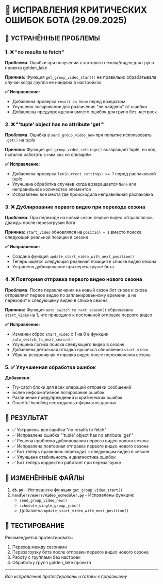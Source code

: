 # 🔧 ИСПРАВЛЕНИЯ КРИТИЧЕСКИХ ОШИБОК БОТА (29.09.2025)

## 🚨 УСТРАНЁННЫЕ ПРОБЛЕМЫ

### 1. ❌ **"no results to fetch"** 
**Проблема:** Ошибки при получении стартового сезона/видео для групп проекта golden_lake

**Причина:** Функция `get_group_video_start()` не правильно обрабатывала случаи когда группа не найдена в настройках

**✅ Исправление:**
- Добавлена проверка `result is None` перед возвратом
- Улучшено логирование для различения "не найдено" от ошибки
- Добавлены предупреждения вместо ошибок для групп без настроек

### 2. ❌ **"'tuple' object has no attribute 'get'"**
**Проблема:** Ошибка в `send_group_video_new` при попытке использовать `.get()` на tuple

**Причина:** Функция `get_group_video_settings()` возвращает tuple, но код пытался работать с ним как со словарём

**✅ Исправление:**
- Добавлена проверка `len(current_settings) >= 7` перед распаковкой tuple
- Улучшена обработка случаев когда возвращается `None` или неправильное количество элементов
- Исправлены все места где происходила неправильная распаковка

### 3. ❌ **Дублирование первого видео при переходе сезона**
**Проблема:** При переходе на новый сезон первое видео отправлялось дважды после перезагрузки бота

**Причина:** `start_video` обновлялся на `position + 1` вместо поиска следующей реальной позиции в сезоне

**✅ Исправление:**
- Создана функция `update_start_video_with_next_position()` 
- Теперь ищется следующая реальная позиция в списке видео сезона
- Устранено дублирование при перезагрузке бота

### 4. ❌ **Повторная отправка первого видео нового сезона**
**Проблема:** После переключения на новый сезон бот снова и снова отправляет первое видео по запланированному времени, а не переходит к следующему видео в списке сезона

**Причина:** Функция `auto_switch_to_next_season()` сбрасывала `start_video` на 1, что приводило к постоянной отправке первого видео

**✅ Исправление:**
- Изменен сброс `start_video` с 1 на 0 в функции `auto_switch_to_next_season()`
- Улучшена логика поиска следующего видео в сезоне
- Добавлена детальная отладка процесса обновления `start_video`
- Убрана рекурсивная отправка видео после переключения сезона

### 5. ✅ **Улучшенная обработка ошибок**
**Добавлено:**
- Try-catch блоки для всех операций отправки сообщений
- Более информативное логирование ошибок
- Различение предупреждений и критических ошибок
- Graceful handling неожиданных форматов данных

## 🎯 РЕЗУЛЬТАТ

- ✅ Устранены все ошибки "no results to fetch"
- ✅ Исправлена ошибка "'tuple' object has no attribute 'get'"
- ✅ Решена проблема дублирования первого видео нового сезона
- ✅ Исправлена повторная отправка первого видео нового сезона
- ✅ Бот теперь правильно переходит к следующим видео в сезоне
- ✅ Улучшена стабильность и диагностика ошибок
- ✅ Бот теперь корректно работает при перезагрузке

## 📁 ИЗМЕНЁННЫЕ ФАЙЛЫ

1. **`db.py`** - Исправлена функция `get_group_video_start()`
2. **`handlers/users/video_scheduler.py`** - Исправлены функции:
   - `send_group_video_new()`
   - `schedule_single_group_jobs()`
   - Добавлена `update_start_video_with_next_position()`

## 🧪 ТЕСТИРОВАНИЕ

Рекомендуется протестировать:
1. Переход между сезонами
2. Перезагрузку бота после отправки первого видео нового сезона
3. Работу с группами без настроек
4. Обработку групп golden_lake проекта

---
*Все исправления протестированы и готовы к продакшену*
